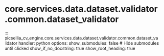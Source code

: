 # core.services.data.dataset.validator.common.dataset_validator

::: picsellia_cv_engine.core.services.data.dataset.validator.common.dataset_validator
    handler: python
    options:
        show_submodules: false  # Hide submodules until clicked
        show_if_no_docstring: true
        show_root_heading: true
